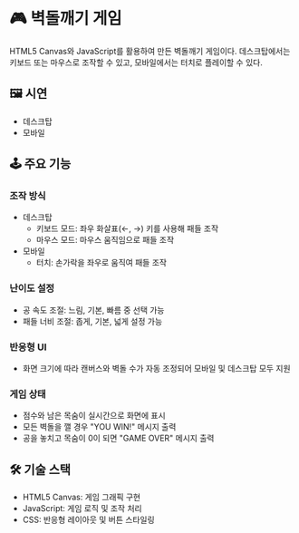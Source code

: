 # 🎮 벽돌깨기 게임

HTML5 Canvas와 JavaScript를 활용하여 만든 벽돌깨기 게임이다. 데스크탑에서는 키보드 또는 마우스로 조작할 수 있고, 모바일에서는 터치로 플레이할 수 있다.

## 🖼️ 시연

- 데스크탑
- 모바일

## 🕹️ 주요 기능

### 조작 방식

- 데스크탑
  - 키보드 모드: 좌우 화살표(←, →) 키를 사용해 패들 조작
  - 마우스 모드: 마우스 움직임으로 패들 조작
- 모바일
  - 터치: 손가락을 좌우로 움직여 패들 조작

### 난이도 설정

- 공 속도 조절: 느림, 기본, 빠름 중 선택 가능
- 패들 너비 조절: 좁게, 기본, 넓게 설정 가능

### 반응형 UI

- 화면 크기에 따라 캔버스와 벽돌 수가 자동 조정되어 모바일 및 데스크탑 모두 지원

### 게임 상태

- 점수와 남은 목숨이 실시간으로 화면에 표시
- 모든 벽돌을 깰 경우 "YOU WIN!" 메시지 출력
- 공을 놓치고 목숨이 0이 되면 "GAME OVER" 메시지 출력

## 🛠️ 기술 스택

- HTML5 Canvas: 게임 그래픽 구현
- JavaScript: 게임 로직 및 조작 처리
- CSS: 반응형 레이아웃 및 버튼 스타일링
